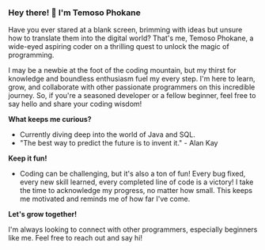 ### Hey there! 👋 I'm Temoso Phokane

Have you ever stared at a blank screen, brimming with ideas but unsure how to translate them into the digital world? That's me, Temoso Phokane, a wide-eyed aspiring coder on a thrilling quest to unlock the magic of programming.

I may be a newbie at the foot of the coding mountain, but my thirst for knowledge and boundless enthusiasm fuel my every step. I'm here to learn, grow, and collaborate with other passionate programmers on this incredible journey. So, if you're a seasoned developer or a fellow beginner, feel free to say hello and share your coding wisdom!

**What keeps me curious?**

* Currently diving deep into the world of Java and SQL.
* "The best way to predict the future is to invent it." - Alan Kay

**Keep it fun!**

* Coding can be challenging, but it's also a ton of fun!  Every bug fixed, every new skill learned, every completed line of code is a victory! I take the time to acknowledge my progress, no matter how small. This keeps me motivated and reminds me of how far I've come.

**Let's grow together!**

I'm always looking to connect with other programmers, especially beginners like me. Feel free to reach out and say hi!


<!--
**TimothyPhokane/TimothyPhokane** is a ✨ _special_ ✨ repository because its `README.md` (this file) appears on your GitHub profile.

Here are some ideas to get you started:

- 🔭 I’m currently working on ...
- 🌱 I’m currently learning ...
- 👯 I’m looking to collaborate on ...
- 🤔 I’m looking for help with ...
- 💬 Ask me about ...
- 📫 How to reach me: ...
- 😄 Pronouns: ...
- ⚡ Fun fact: ...
-->
